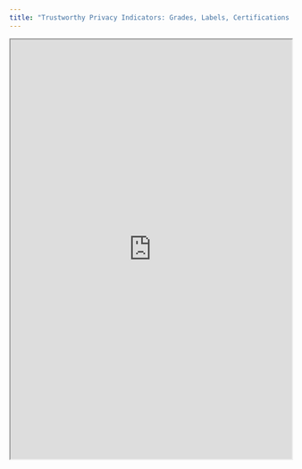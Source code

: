 ```yaml
---
title: "Trustworthy Privacy Indicators: Grades, Labels, Certifications and Dashboards"
---
```



<iframe height="750" width="100%" src="https://ewelton.github.io/ktest/wiki.html#Trustworthy%20Privacy%20Indicators:%20Grades,%20Labels,%20Certifications%20and%20Dashboards"></iframe>
